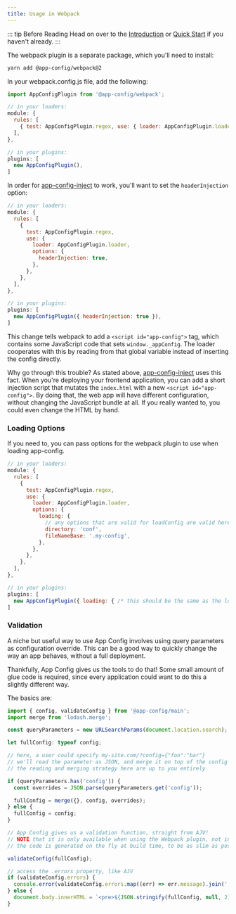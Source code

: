 ```yaml
---
title: Usage in Webpack
---
```


::: tip Before Reading
Head on over to the [Introduction](../intro/) or [Quick Start](../intro/quick-start) if you haven't already.
:::

The webpack plugin is a separate package, which you'll need to install:

```sh
yarn add @app-config/webpack@2
```

In your webpack.config.js file, add the following:

```javascript
import AppConfigPlugin from '@app-config/webpack';

// in your loaders:
module: {
  rules: [
    { test: AppConfigPlugin.regex, use: { loader: AppConfigPlugin.loader } },
  ],
},

// in your plugins:
plugins: [
  new AppConfigPlugin(),
]

```

In order for [app-config-inject](./inject.md) to work, you'll want to set the `headerInjection` option:

```javascript
// in your loaders:
module: {
  rules: [
    {
      test: AppConfigPlugin.regex,
      use: {
        loader: AppConfigPlugin.loader,
        options: {
          headerInjection: true,
        },
      },
    },
  ],
},

// in your plugins:
plugins: [
  new AppConfigPlugin({ headerInjection: true }),
]
```

This change tells webpack to add a `<script id="app-config">` tag, which contains
some JavaScript code that sets `window._appConfig`. The loader cooperates with this
by reading from that global variable instead of inserting the config directly.

Why go through this trouble? As stated above, [app-config-inject](./inject.md)
uses this fact. When you're deploying your frontend application, you can add a
short injection script that mutates the `index.html` with a new `<script id="app-config">`.
By doing that, the web app will have different configuration, without changing
the JavaScript bundle at all. If you really wanted to, you could even change the
HTML by hand.

### Loading Options

If you need to, you can pass options for the webpack plugin to use when loading app-config.

```javascript
// in your loaders:
module: {
  rules: [
    {
      test: AppConfigPlugin.regex,
      use: {
        loader: AppConfigPlugin.loader,
        options: {
          loading: {
            // any options that are valid for loadConfig are valid here
            directory: 'conf',
            fileNameBase: '.my-config',
          },
        },
      },
    },
  ],
},

// in your plugins:
plugins: [
  new AppConfigPlugin({ loading: { /* this should be the same as the loader */ } }),
]
```

### Validation

A niche but useful way to use App Config involves using query parameters as configuration override.
This can be a good way to quickly change the way an app behaves, without a full deployment.

Thankfully, App Config gives us the tools to do that! Some small amount of glue code is required,
since every application could want to do this a slightly different way.

The basics are:

```typescript
import { config, validateConfig } from '@app-config/main';
import merge from 'lodash.merge';

const queryParameters = new URLSearchParams(document.location.search);

let fullConfig: typeof config;

// here, a user could specify my-site.com/?config={"foo":"bar"}
// we'll read the parameter as JSON, and merge it on top of the config
// the reading and merging strategy here are up to you entirely

if (queryParameters.has('config')) {
  const overrides = JSON.parse(queryParameters.get('config'));

  fullConfig = merge({}, config, overrides);
} else {
  fullConfig = config;
}

// App Config gives us a validation function, straight from AJV!
// NOTE that it is only available when using the Webpack plugin, not in Node.js
// the code is generated on the fly at build time, to be as slim as possible

validateConfig(fullConfig);

// access the .errors property, like AJV
if (validateConfig.errors) {
  console.error(validateConfig.errors.map((err) => err.message).join(', '));
} else {
  document.body.innerHTML = `<pre>${JSON.stringify(fullConfig, null, 2)}</pre>`;
}
```
